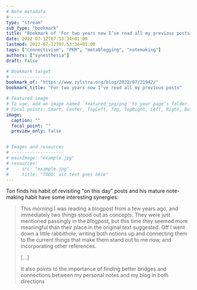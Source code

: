 ```yaml
---
# Note metadata
# -------------
type: "stream"
sub_type: "bookmark"
title: "Bookmark of 'For two years now I’ve read all my previous posts | Interdependent thoughts'"
date: 2022-07-12T07:53:34+01:00
lastmod: 2022-07-12T07:53:34+01:00
tags: ["connectivism", "PKM", "metablogging", "notemaking"]
authors: ["synesthesia"]
draft: false

# Bookmark target
# ---------------
bookmark_of: "https://www.zylstra.org/blog/2022/07/21942/"
bookmark_title: "For two years now I’ve read all my previous posts"

# Featured image
# To use, add an image named `featured.jpg/png` to your page's folder.
# Focal points: Smart, Center, TopLeft, Top, TopRight, Left, Right, BottomLeft, Bottom, BottomRight.
image:
  caption: ""
  focal_point: ""
  preview_only: false


# Images and resources
# --------------------
# mainImage: "example.jpg"
# resources:
#   - src: "example.jpg"
#     title: "TODO: alt text goes here"
---
```

Ton finds his habit of revisiting "on this day" posts and his mature note-making habit have some interesting synergies:

>This morning I was reading a blogpost from a few years ago, and immediately two things stood out as concepts. They were just mentioned passingly in the blogpost, but this time they seemed more meaningful than their place in the original text suggested. Off I went down a little rabbithole, writing both notions up and connecting them to the current things that make them stand out to me now, and incorporating other references.
>
> \[...\]
>
>It also points to the importance of finding better bridges and connections between my personal notes and my blog in both directions
